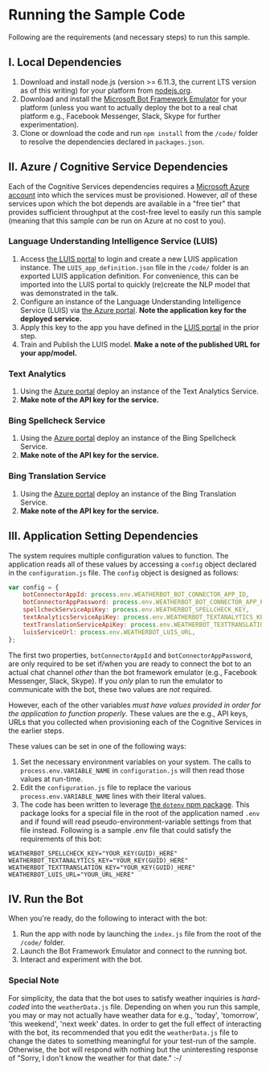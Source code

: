# Running the Sample Code

Following are the requirements (and necessary steps) to run this sample.

## I. Local Dependencies
1. Download and install node.js (version >= 6.11.3, the current LTS version as of this writing) for your platform from [nodejs.org](http://nodejs.org).
1. Download and install the [Microsoft Bot Framework Emulator](https://docs.microsoft.com/en-us/bot-framework/debug-bots-emulator) for your platform (unless you want to actually deploy the bot to a real chat platform e.g., Facebook Messenger, Slack, Skype for further experimentation).
1. Clone or download the code and run `npm install` from the `/code/` folder to resolve the dependencies declared in `packages.json`.

## II. Azure / Cognitive Service Dependencies

Each of the Cognitive Services dependencies requires a [Microsoft Azure account](https://azure.microsoft.com/en-us/free/) into which the services must be provisioned.  However, _all_ of these services upon which the bot depends are available in a "free tier" that provides sufficient throughput at the cost-free level to easily run this sample (meaning that this sample _can_ be run on Azure at no cost to you).

### Language Understanding Intelligence Service (LUIS)
1. Access [the LUIS portal](http://luis.ai) to login and create a new LUIS application instance.  The `LUIS_app_definition.json` file in the `/code/` folder is an exported LUIS application definition.  For convenience, this can be imported into the LUIS portal to quickly (re)create the NLP model that was demonstrated in the talk.
1. Configure an instance of the Language Understanding Intelligence Service (LUIS) via [the Azure portal](http://portal.azure.com).  __Note the application key for the deployed service.__
1. Apply this key to the app you have defined in the [LUIS portal](http://luis.ai) in the prior step.
1. Train and Publish the LUIS model.  __Make a note of the published URL for your app/model.__

### Text Analytics
1. Using the [Azure portal](http://portal.azure.com) deploy an instance of the Text Analytics Service.
1. __Make note of the API key for the service.__

### Bing Spellcheck Service
1. Using the [Azure portal](http://portal.azure.com) deploy an instance of the Bing Spellcheck Service.
1. __Make note of the API key for the service.__

### Bing Translation Service
1. Using the [Azure portal](http://portal.azure.com) deploy an instance of the Bing Translation Service.
1. __Make note of the API key for the service.__

## III. Application Setting Dependencies

The system requires multiple configuration values to function.  The application reads all of these values by accessing a `config` object declared in the `configuration.js` file.  The `config` object is designed as follows:

```js
var config = {
    botConnectorAppId: process.env.WEATHERBOT_BOT_CONNECTOR_APP_ID,
    botConnectorAppPassword: process.env.WEATHERBOT_BOT_CONNECTOR_APP_PASSWORD,
    spellcheckServiceApiKey: process.env.WEATHERBOT_SPELLCHECK_KEY,
    textAnalyticsServiceApiKey: process.env.WEATHERBOT_TEXTANALYTICS_KEY,
    textTranslationServiceApiKey: process.env.WEATHERBOT_TEXTTRANSLATION_KEY,
    luisServiceUrl: process.env.WEATHERBOT_LUIS_URL,
};
```

The first two properties, `botConnectorAppId` and `botConnectorAppPassword`, are only required to be set if/when you are ready to connect the bot to an actual chat channel _other_ than the bot framework emulator (e.g., Facebook Messenger, Slack, Skype).  If you _only_ plan to run the emulator to communicate with the bot, these two values are _not_ required.

However, each of the other variables _must have values provided in order for the application to function properly_.  These values are the e.g., API keys, URLs that you collected when provisioning each of the Cognitive Services in the earlier steps.

These values can be set in one of the following ways:

1. Set the necessary environment variables on your system.  The calls to `process.env.VARIABLE_NAME` in `configuration.js` will then read those values at run-time.
1. Edit the `configuration.js` file to replace the various `process.env.VARIABLE_NAME` lines with their literal values.
1. The code has been written to leverage [the `dotenv` npm package](https://www.npmjs.com/package/dotenv).  This package looks for a special file in the root of the application named `.env` and if found will read pseudo-environment-variable settings from that file instead.  Following is a sample .env file that could satisfy the requirements of this bot:

```code
WEATHERBOT_SPELLCHECK_KEY="YOUR_KEY(GUID)_HERE"
WEATHERBOT_TEXTANALYTICS_KEY="YOUR_KEY(GUID)_HERE"
WEATHERBOT_TEXTTRANSLATION_KEY="YOUR_KEY(GUID)_HERE"
WEATHERBOT_LUIS_URL="YOUR_URL_HERE"
```

## IV. Run the Bot

When you're ready, do the following to interact with the bot:

1. Run the app with node by launching the `index.js` file from the root of the `/code/` folder.
1. Launch the Bot Framework Emulator and connect to the running bot.
1. Interact and experiment with the bot.

### Special Note

For simplicity, the data that the bot uses to satisfy weather inquiries is _hard-coded_ into the `weatherData.js` file.  Depending on when you run this sample, you may or may not actually have weather data for e.g., 'today', 'tomorrow', 'this weekend', 'next week' dates.  In order to get the full effect of interacting with the bot, its recommended that you edit the `weatherData.js` file to change the dates to something meaningful for your test-run of the sample.  Otherwise, the bot will respond with nothing but the uninteresting response of "Sorry, I don't know the weather for that date." :-/